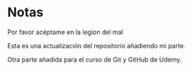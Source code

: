 # Notas

Por favor acéptame en la legion del mal

Esta es una actualización del repositorio añadiendo mi parte.

Otra parte añadida para el curso de Git y GitHub de Udemy.